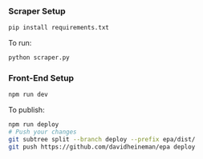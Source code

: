 ### Scraper Setup

```python
pip install requirements.txt
```

To run:
```sh
python scraper.py
```

### Front-End Setup

```sh
npm run dev
```

To publish:

```sh
npm run deploy
# Push your changes
git subtree split --branch deploy --prefix epa/dist/
git push https://github.com/davidheineman/epa deploy
```